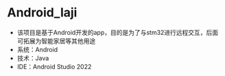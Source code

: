 # Android_laji
- 该项目是基于Android开发的app，目的是为了与stm32进行远程交互，后面可拓展为智能家居等其他用途
- 系统：Android
- 技术：Java
- IDE：Android Studio 2022
